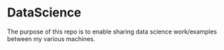 # DataScience
The purpose of this repo is to enable sharing data science work/examples between my various machines.
